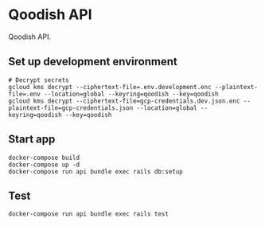 # Qoodish API

Qoodish API.

## Set up development environment

```
# Decrypt secrets
gcloud kms decrypt --ciphertext-file=.env.development.enc --plaintext-file=.env --location=global --keyring=qoodish --key=qoodish
gcloud kms decrypt --ciphertext-file=gcp-credentials.dev.json.enc --plaintext-file=gcp-credentials.json --location=global --keyring=qoodish --key=qoodish
```

## Start app

```
docker-compose build
docker-compose up -d
docker-compose run api bundle exec rails db:setup
```

## Test

```
docker-compose run api bundle exec rails test
```
